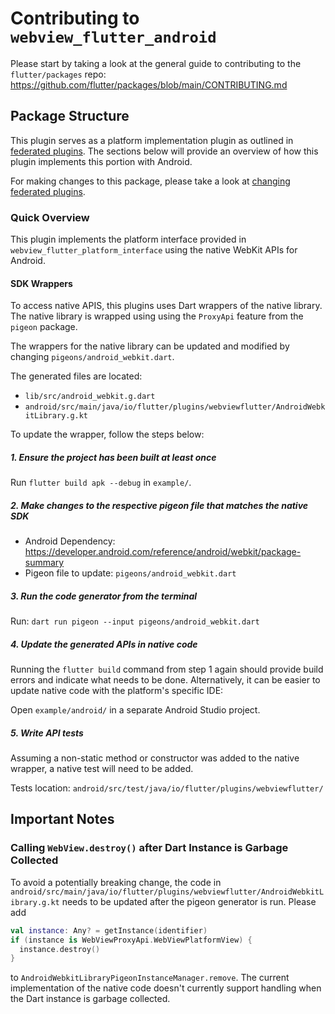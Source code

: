 # Contributing to `webview_flutter_android`

Please start by taking a look at the general guide to contributing to the `flutter/packages` repo:
https://github.com/flutter/packages/blob/main/CONTRIBUTING.md

## Package Structure

This plugin serves as a platform implementation plugin as outlined in [federated plugins](https://docs.flutter.dev/packages-and-plugins/developing-packages#federated-plugins). 
The sections below will provide an overview of how this plugin implements this portion with Android.

For making changes to this package, please take a look at [changing federated plugins](https://github.com/flutter/flutter/blob/master/docs/ecosystem/contributing/README.md#changing-federated-plugins).

### Quick Overview

This plugin implements the platform interface provided in `webview_flutter_platform_interface` using
the native WebKit APIs for Android.

#### SDK Wrappers

To access native APIS, this plugins uses Dart wrappers of the native library. The native library is
wrapped using using the `ProxyApi` feature from the `pigeon` package.

The wrappers for the native library can be updated and modified by changing `pigeons/android_webkit.dart`.

The generated files are located:
* `lib/src/android_webkit.g.dart`
* `android/src/main/java/io/flutter/plugins/webviewflutter/AndroidWebkitLibrary.g.kt`

To update the wrapper, follow the steps below:

##### 1. Ensure the project has been built at least once

Run `flutter build apk --debug` in `example/`.

##### 2. Make changes to the respective pigeon file that matches the native SDK

* Android Dependency: https://developer.android.com/reference/android/webkit/package-summary
* Pigeon file to update: `pigeons/android_webkit.dart`

##### 3. Run the code generator from the terminal

Run: `dart run pigeon --input pigeons/android_webkit.dart`

##### 4. Update the generated APIs in native code

Running the `flutter build` command from step 1 again should provide build errors and indicate what
needs to be done. Alternatively, it can be easier to update native code with the platform's specific
IDE:

Open `example/android/` in a separate Android Studio project.

##### 5. Write API tests

Assuming a non-static method or constructor was added to the native wrapper, a native test will need
to be added.

Tests location: `android/src/test/java/io/flutter/plugins/webviewflutter/`

## Important Notes

### Calling `WebView.destroy()` after Dart Instance is Garbage Collected

To avoid a potentially breaking change, the code in `android/src/main/java/io/flutter/plugins/webviewflutter/AndroidWebkitLibrary.g.kt`
needs to be updated after the pigeon generator is run. Please add

```kotlin
val instance: Any? = getInstance(identifier)
if (instance is WebViewProxyApi.WebViewPlatformView) {
  instance.destroy()
}
```

to `AndroidWebkitLibraryPigeonInstanceManager.remove`. The current implementation of the native
code doesn't currently support handling when the Dart instance is garbage collected.
